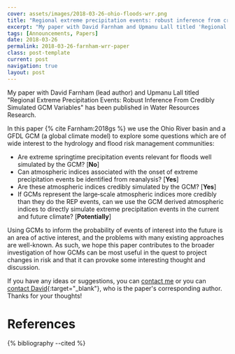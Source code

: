 ```yaml
---
cover: assets/images/2018-03-26-ohio-floods-wrr.png
title: "Regional extreme precipitation events: robust inference from credibly simulated GCM variables"
excerpt: "My paper with David Farnham and Upmanu Lall titled 'Regional Extreme Precipitation Events: Robust Inference From Credibly Simulated GCM Variables' is now in Water Resources Research."
tags: [Announcements, Papers]
date: 2018-03-26
permalink: 2018-03-26-farnham-wrr-paper
class: post-template
current: post
navigation: true
layout: post
---
```


My paper with David Farnham (lead author) and Upmanu Lall titled "Regional Extreme Precipitation Events: Robust Inference From Credibly Simulated GCM Variables" has been published in Water Resources Research.

In this paper {% cite Farnham:2018gs %} we use the Ohio River basin and a GFDL GCM (a global climate model) to explore some questions which are of wide interest to the hydrology and flood risk management communities:

- Are extreme springtime precipitation events relevant for floods well simulated by the GCM? [**No**]
- Can atmospheric indices associated with the onset of extreme precipitation events be identified from reanalysis? [**Yes**]
- Are these atmospheric indices credibly simulated by the GCM? [**Yes**]
- If GCMs represent the large‐scale atmospheric indices more credibly than they do the REP events, can we use the GCM derived atmospheric indices to directly simulate extreme precipitation events in the current and future climate? [**Potentially**]

Using GCMs to inform the probability of events of interest into the future is an area of active interest, and the problems with many existing approaches are well-known. As such, we hope this paper contributes to the broader investigation of how GCMs can be most useful in the quest to project changes in risk and that it can provoke some interesting thought and discussion.

If you have any ideas or suggestions, you can [contact me]({{site.baseurl}}/contact) or you can [contact David](mailto:djf2137@columbia.edu){:target="_blank"}, who is the paper's corresponding author.
Thanks for your thoughts!

# References

{% bibliography --cited %}